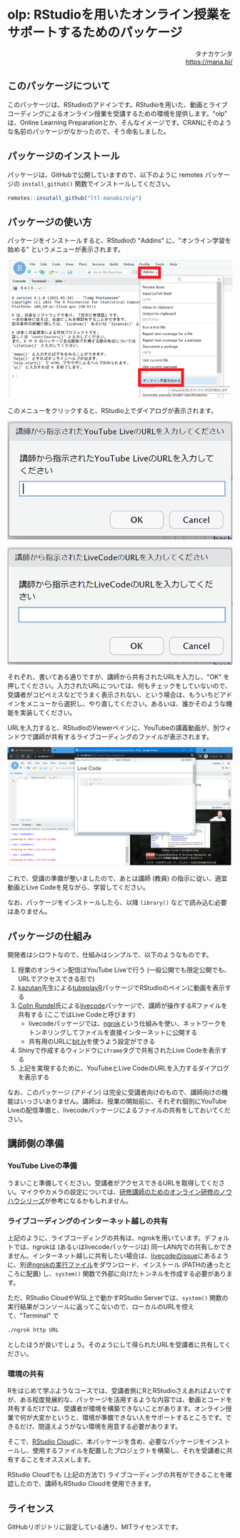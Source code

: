 # olp: RStudioを用いたオンライン授業をサポートするためのパッケージ

<div align="right">
タナカケンタ<br />
<a href="https://mana.bi/">https://mana.bi/</a>
</div>

## このパッケージについて

このパッケージは、RStudioのアドインです。RStudioを用いた、動画とライブコーディングによるオンライン授業を受講するための環境を提供します。"olp" は、Online Learning Preparationとか、そんなイメージです。CRANにそのような名前のパッケージがなかったので、そう命名しました。


## パッケージのインストール

パッケージは、GitHubで公開していますので、以下のように remotes パッケージの `install_github()` 関数でインストールしてください。

```r
remotes::insutall_github("ltl-manabi/olp")
```

## パッケージの使い方

パッケージをインストールすると、RStudioの "Addins" に、"オンライン学習を始める" というメニューが表示されます。

![](./olp_addins.png)

このメニューをクリックすると、RStudio上でダイアログが表示されます。

![](./olp_dialog01.png)

![](./olp_dialog02.png)

それぞれ、書いてある通りですが、講師から共有されたURLを入力し、"OK" を押してください。入力されたURLについては、何もチェックをしていないので、受講者がコピペミスなどでうまく表示されない、という場合は、もういちどアドインをメニューから選択し、やり直してください。あるいは、誰かそのような機能を実装してください。

URLを入力すると、RStudioのViewerペインに、YouTubeの講義動画が、別ウィンドウで講師が共有するライブコーディングのファイルが表示されます。

![](./olp_demo.png)

これで、受講の準備が整いましたので、あとは講師 (教員) の指示に従い、適宜動画とLive Codeを見ながら、学習してください。

なお、パッケージをインストールしたら、以降 `library()` などで読み込む必要はありません。

## パッケージの仕組み

開発者はシロウトなので、仕組みはシンプルで、以下のようなものです。

1. 授業のオンライン配信はYouTube Liveで行う (一般公開でも限定公開でも、URLでアクセスできる形で)
1. [kazutan](https://github.com/kazutan)先生による[tubeplayR](https://github.com/kazutan/tubeplayR)パッケージでRStudioのペインに動画を表示する
1. [Colin Rundel](https://github.com/rundel)氏による[livecode](https://github.com/rundel/livecode)パッケージで、講師が操作するRファイルを共有する (ここではLive Codeと呼びます)
    * livecodeパッケージでは、[ngrok](https://ngrok.com/)という仕組みを使い、ネットワークをトンネリングしてファイルを直接インターネットに公開する
    * 共有用のURLに[bit.ly](https://bitly.com/)を使うよう設定ができる
1. Shinyで作成するウィンドウに`iframe`タグで共有されたLive Codeを表示する
1. 上記を実現するために、YouTubeとLive CodeのURLを入力するダイアログを表示する

なお、このパッケージ (アドイン) は完全に受講者向けのもので、講師向けの機能はいっさいありません。講師は、授業の開始前に、それぞれ個別にYouTube Liveの配信準備と、livecodeパッケージによるファイルの共有をしておいてください。

## 講師側の準備

### YouTube Liveの準備

うまいこと準備してください。受講者がアクセスできるURLを取得してください。マイクやカメラの設定については、[研修講師のためのオンライン研修のノウハウシリーズ](https://mana.bi/wiki.cgi?page=%B8%A6%BD%A4%B9%D6%BB%D5%A4%CE%A4%BF%A4%E1%A4%CE%A5%AA%A5%F3%A5%E9%A5%A4%A5%F3%B8%A6%BD%A4%A4%CE%A5%CE%A5%A6%A5%CF%A5%A6%A5%B7%A5%EA%A1%BC%A5%BA)が参考になるかもしれません。


### ライブコーディングのインターネット越しの共有

上記のように、ライブコーディングの共有は、ngrokを用いています。デフォルトでは、ngrokは (あるいはlivecodeパッケージは) 同一LAN内での共有しかできません。インターネット越しに共有したい場合は、[livecodeのissue](https://github.com/rundel/livecode/issues/8)にあるように、別途[ngrokの実行ファイル](https://ngrok.com/download)をダウンロード、インストール (PATHの通ったところに配置) し、`system()` 関数で外部に向けたトンネルを作成する必要があります。

ただ、RStudio CloudやWSL上で動かすRStudio Serverでは、`system()` 関数の実行結果がコンソールに返ってこないので、ローカルのURLを控えて、"Terminal" で

```bash
./ngrok http URL
```

としたほうが良いでしょう。そのようにして得られたURLを受講者に共有してください。

### 環境の共有

Rをはじめて学ぶようなコースでは、受講者側にRとRStudioさえあればよいですが、ある程度発展的な、パッケージを活用するような内容では、動画とコードを共有するだけでは、受講者が環境を構築できないことがあります。オンライン授業で何が大変かというと、環境が準備できない人をサポートするところです。できるだけ、間違えようがない環境を用意する必要があります。

そこで、[RStudio Cloud](https://rstudio.cloud/)に、本パッケージを含め、必要なパッケージをインストールし、使用するファイルを配置したプロジェクトを構築し、それを受講者に共有することをオススメします。

RStudio Cloudでも (上記の方法で) ライブコーディングの共有ができることを確認したので、講師もRStudio Cloudを使用できます。


## ライセンス
GitHubリポジトリに設定している通り、MITライセンスです。